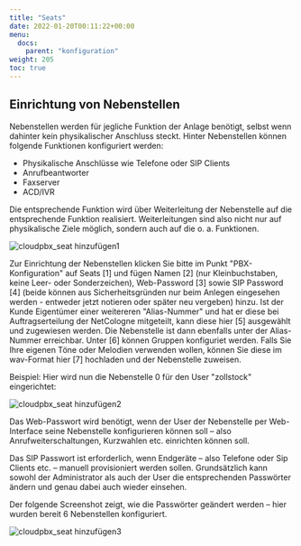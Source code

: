 ```yaml
---
title: "Seats"
date: 2022-01-20T00:11:22+00:00
menu:
  docs:
    parent: "konfiguration"
weight: 205
toc: true
---
```


## Einrichtung von Nebenstellen 

Nebenstellen werden für jegliche Funktion der Anlage benötigt, selbst wenn dahinter kein physikalischer Anschluss steckt. Hinter Nebenstellen können folgende Funktionen konfiguriert werden:

* Physikalische Anschlüsse wie Telefone oder SIP Clients
* Anrufbeantworter
* Faxserver
* ACD/IVR

Die entsprechende Funktion wird über Weiterleitung der Nebenstelle auf die entsprechende Funktion realisiert. Weiterleitungen sind also nicht nur auf physikalische Ziele möglich, sondern auch auf die o. a. Funktionen. 

![cloudpbx_seat hinzufügen1](https://user-images.githubusercontent.com/98753538/158319658-b4752816-35c2-46f8-ae93-06168a1458f5.jpg)

Zur Einrichtung der Nebenstellen klicken Sie bitte im Punkt "PBX-Konfiguration" auf Seats [1] und fügen Namen [2] (nur Kleinbuchstaben, keine Leer- oder Sonderzeichen), Web-Password [3] sowie SIP Password [4] (beide können aus Sicherheitsgründen nur beim Anlegen eingesehen werden - entweder jetzt notieren oder später neu vergeben) hinzu. Ist der Kunde Eigentümer einer weitereren "Alias-Nummer" und hat er diese bei Auftragserteilung der NetCologne mitgeteilt, kann diese hier [5] ausgewählt und zugewiesen werden. Die Nebenstelle ist dann ebenfalls unter der Alias-Nummer erreichbar. Unter [6] können Gruppen konfiguriet werden. Falls Sie Ihre eigenen Töne oder Melodien verwenden wollen, können Sie diese im wav-Format hier [7] hochladen und der Nebenstelle zuweisen.

Beispiel: Hier wird nun die Nebenstelle 0 für den User "zollstock" eingerichtet:

![cloudpbx_seat hinzufügen2](https://user-images.githubusercontent.com/98753538/157043465-299f7057-0011-4bb0-a597-5a4dcd5b25e2.jpg)

Das Web-Passwort wird benötigt, wenn der User der Nebenstelle per Web-Interface seine Nebenstelle konfigurieren können soll – also Anrufweiterschaltungen, Kurzwahlen etc. einrichten können soll.

Das SIP Passwort ist erforderlich, wenn Endgeräte – also Telefone oder Sip Clients etc. – manuell provisioniert werden sollen. Grundsätzlich kann sowohl der Administrator als auch der User die entsprechenden Passwörter ändern und genau dabei auch wieder einsehen. 

Der folgende Screenshot zeigt, wie die Passwörter geändert werden – hier wurden bereit 6 Nebenstellen konfiguriert. 

![cloudpbx_seat hinzufügen3](https://user-images.githubusercontent.com/98753538/157044723-2df6568d-81a5-48e2-bec1-7db413f34a1d.jpg)
